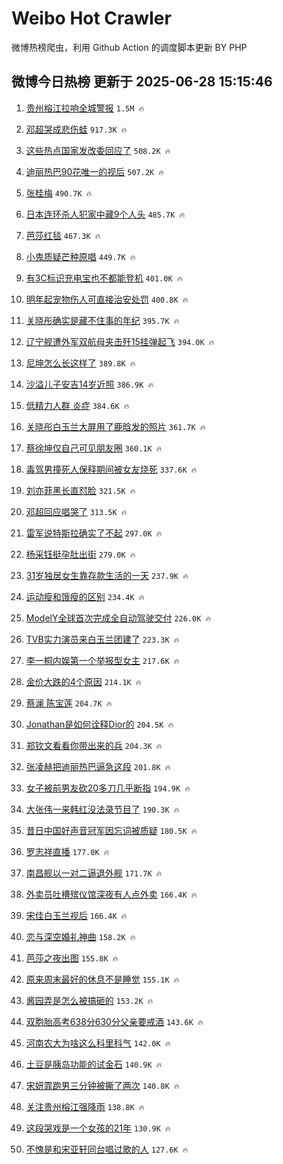 # Weibo Hot Crawler 



微博热榜爬虫，利用 Github Action 的调度脚本更新 BY PHP 


## 微博今日热榜 更新于 2025-06-28 15:15:46 
1. [贵州榕江拉响全城警报](https://s.weibo.com/weibo?q=%23%E8%B4%B5%E5%B7%9E%E6%A6%95%E6%B1%9F%E6%8B%89%E5%93%8D%E5%85%A8%E5%9F%8E%E8%AD%A6%E6%8A%A5%23&t=31&band_rank=1&Refer=top) `1.5M 🔥` 

1. [邓超哭成悲伤蛙](https://s.weibo.com/weibo?q=%E9%82%93%E8%B6%85%E5%93%AD%E6%88%90%E6%82%B2%E4%BC%A4%E8%9B%99&t=31&band_rank=2&Refer=top) `917.3K 🔥` 

1. [这些热点国家发改委回应了](https://s.weibo.com/weibo?q=%23%E8%BF%99%E4%BA%9B%E7%83%AD%E7%82%B9%E5%9B%BD%E5%AE%B6%E5%8F%91%E6%94%B9%E5%A7%94%E5%9B%9E%E5%BA%94%E4%BA%86%23&t=31&band_rank=3&Refer=top) `508.2K 🔥` 

1. [迪丽热巴90花唯一的视后](https://s.weibo.com/weibo?q=%23%E8%BF%AA%E4%B8%BD%E7%83%AD%E5%B7%B490%E8%8A%B1%E5%94%AF%E4%B8%80%E7%9A%84%E8%A7%86%E5%90%8E%23&t=31&band_rank=4&Refer=top) `507.2K 🔥` 

1. [张桂梅](https://s.weibo.com/weibo?q=%E5%BC%A0%E6%A1%82%E6%A2%85&t=31&band_rank=5&Refer=top) `490.7K 🔥` 

1. [日本连环杀人犯家中藏9个人头](https://s.weibo.com/weibo?q=%23%E6%97%A5%E6%9C%AC%E8%BF%9E%E7%8E%AF%E6%9D%80%E4%BA%BA%E7%8A%AF%E5%AE%B6%E4%B8%AD%E8%97%8F9%E4%B8%AA%E4%BA%BA%E5%A4%B4%23&t=31&band_rank=6&Refer=top) `485.7K 🔥` 

1. [芭莎红毯](https://s.weibo.com/weibo?q=%E8%8A%AD%E8%8E%8E%E7%BA%A2%E6%AF%AF&t=31&band_rank=7&Refer=top) `467.3K 🔥` 

1. [小鬼质疑芒种原唱](https://s.weibo.com/weibo?q=%E5%B0%8F%E9%AC%BC%E8%B4%A8%E7%96%91%E8%8A%92%E7%A7%8D%E5%8E%9F%E5%94%B1&t=31&band_rank=8&Refer=top) `449.7K 🔥` 

1. [有3C标识充电宝也不都能登机](https://s.weibo.com/weibo?q=%23%E6%9C%893C%E6%A0%87%E8%AF%86%E5%85%85%E7%94%B5%E5%AE%9D%E4%B9%9F%E4%B8%8D%E9%83%BD%E8%83%BD%E7%99%BB%E6%9C%BA%23&t=31&band_rank=9&Refer=top) `401.0K 🔥` 

1. [明年起宠物伤人可直接治安处罚](https://s.weibo.com/weibo?q=%23%E6%98%8E%E5%B9%B4%E8%B5%B7%E5%AE%A0%E7%89%A9%E4%BC%A4%E4%BA%BA%E5%8F%AF%E7%9B%B4%E6%8E%A5%E6%B2%BB%E5%AE%89%E5%A4%84%E7%BD%9A%23&t=31&band_rank=10&Refer=top) `400.8K 🔥` 

1. [关晓彤确实是藏不住事的年纪](https://s.weibo.com/weibo?q=%23%E5%85%B3%E6%99%93%E5%BD%A4%E7%A1%AE%E5%AE%9E%E6%98%AF%E8%97%8F%E4%B8%8D%E4%BD%8F%E4%BA%8B%E7%9A%84%E5%B9%B4%E7%BA%AA%23&t=31&band_rank=11&Refer=top) `395.7K 🔥` 

1. [辽宁舰遭外军双航母夹击歼15挂弹起飞](https://s.weibo.com/weibo?q=%23%E8%BE%BD%E5%AE%81%E8%88%B0%E9%81%AD%E5%A4%96%E5%86%9B%E5%8F%8C%E8%88%AA%E6%AF%8D%E5%A4%B9%E5%87%BB%E6%AD%BC15%E6%8C%82%E5%BC%B9%E8%B5%B7%E9%A3%9E%23&t=31&band_rank=12&Refer=top) `394.0K 🔥` 

1. [尼坤怎么长这样了](https://s.weibo.com/weibo?q=%23%E5%B0%BC%E5%9D%A4%E6%80%8E%E4%B9%88%E9%95%BF%E8%BF%99%E6%A0%B7%E4%BA%86%23&t=31&band_rank=13&Refer=top) `389.8K 🔥` 

1. [沙溢儿子安吉14岁近照](https://s.weibo.com/weibo?q=%23%E6%B2%99%E6%BA%A2%E5%84%BF%E5%AD%90%E5%AE%89%E5%90%8914%E5%B2%81%E8%BF%91%E7%85%A7%23&t=31&band_rank=14&Refer=top) `386.9K 🔥` 

1. [低精力人群 炎症](https://s.weibo.com/weibo?q=%E4%BD%8E%E7%B2%BE%E5%8A%9B%E4%BA%BA%E7%BE%A4%20%E7%82%8E%E7%97%87&t=31&band_rank=15&Refer=top) `384.6K 🔥` 

1. [关晓彤白玉兰大屏用了鹿晗发的照片](https://s.weibo.com/weibo?q=%23%E5%85%B3%E6%99%93%E5%BD%A4%E7%99%BD%E7%8E%89%E5%85%B0%E5%A4%A7%E5%B1%8F%E7%94%A8%E4%BA%86%E9%B9%BF%E6%99%97%E5%8F%91%E7%9A%84%E7%85%A7%E7%89%87%23&t=31&band_rank=16&Refer=top) `361.7K 🔥` 

1. [蔡徐坤仅自己可见朋友圈](https://s.weibo.com/weibo?q=%E8%94%A1%E5%BE%90%E5%9D%A4%E4%BB%85%E8%87%AA%E5%B7%B1%E5%8F%AF%E8%A7%81%E6%9C%8B%E5%8F%8B%E5%9C%88&t=31&band_rank=17&Refer=top) `360.1K 🔥` 

1. [毒驾男撞死人保释期间被女友烧死](https://s.weibo.com/weibo?q=%23%E6%AF%92%E9%A9%BE%E7%94%B7%E6%92%9E%E6%AD%BB%E4%BA%BA%E4%BF%9D%E9%87%8A%E6%9C%9F%E9%97%B4%E8%A2%AB%E5%A5%B3%E5%8F%8B%E7%83%A7%E6%AD%BB%23&t=31&band_rank=18&Refer=top) `337.6K 🔥` 

1. [刘亦菲黑长直怼脸](https://s.weibo.com/weibo?q=%23%E5%88%98%E4%BA%A6%E8%8F%B2%E9%BB%91%E9%95%BF%E7%9B%B4%E6%80%BC%E8%84%B8%23&t=31&band_rank=19&Refer=top) `321.5K 🔥` 

1. [邓超回应唱哭了](https://s.weibo.com/weibo?q=%23%E9%82%93%E8%B6%85%E5%9B%9E%E5%BA%94%E5%94%B1%E5%93%AD%E4%BA%86%23&t=31&band_rank=20&Refer=top) `313.5K 🔥` 

1. [雷军说特斯拉确实了不起](https://s.weibo.com/weibo?q=%23%E9%9B%B7%E5%86%9B%E8%AF%B4%E7%89%B9%E6%96%AF%E6%8B%89%E7%A1%AE%E5%AE%9E%E4%BA%86%E4%B8%8D%E8%B5%B7%23&t=31&band_rank=21&Refer=top) `297.0K 🔥` 

1. [杨采钰挺孕肚出街](https://s.weibo.com/weibo?q=%23%E6%9D%A8%E9%87%87%E9%92%B0%E6%8C%BA%E5%AD%95%E8%82%9A%E5%87%BA%E8%A1%97%23&t=31&band_rank=22&Refer=top) `279.0K 🔥` 

1. [31岁独居女生靠存款生活的一天](https://s.weibo.com/weibo?q=31%E5%B2%81%E7%8B%AC%E5%B1%85%E5%A5%B3%E7%94%9F%E9%9D%A0%E5%AD%98%E6%AC%BE%E7%94%9F%E6%B4%BB%E7%9A%84%E4%B8%80%E5%A4%A9&t=31&band_rank=23&Refer=top) `237.9K 🔥` 

1. [运动瘦和饿瘦的区别](https://s.weibo.com/weibo?q=%E8%BF%90%E5%8A%A8%E7%98%A6%E5%92%8C%E9%A5%BF%E7%98%A6%E7%9A%84%E5%8C%BA%E5%88%AB&t=31&band_rank=24&Refer=top) `234.4K 🔥` 

1. [ModelY全球首次完成全自动驾驶交付](https://s.weibo.com/weibo?q=%23ModelY%E5%85%A8%E7%90%83%E9%A6%96%E6%AC%A1%E5%AE%8C%E6%88%90%E5%85%A8%E8%87%AA%E5%8A%A8%E9%A9%BE%E9%A9%B6%E4%BA%A4%E4%BB%98%23&t=31&band_rank=25&Refer=top) `226.0K 🔥` 

1. [TVB实力演员来白玉兰团建了](https://s.weibo.com/weibo?q=TVB%E5%AE%9E%E5%8A%9B%E6%BC%94%E5%91%98%E6%9D%A5%E7%99%BD%E7%8E%89%E5%85%B0%E5%9B%A2%E5%BB%BA%E4%BA%86&t=31&band_rank=26&Refer=top) `223.3K 🔥` 

1. [李一桐内娱第一个举报型女主](https://s.weibo.com/weibo?q=%E6%9D%8E%E4%B8%80%E6%A1%90%E5%86%85%E5%A8%B1%E7%AC%AC%E4%B8%80%E4%B8%AA%E4%B8%BE%E6%8A%A5%E5%9E%8B%E5%A5%B3%E4%B8%BB&t=31&band_rank=27&Refer=top) `217.6K 🔥` 

1. [金价大跌的4个原因](https://s.weibo.com/weibo?q=%23%E9%87%91%E4%BB%B7%E5%A4%A7%E8%B7%8C%E7%9A%844%E4%B8%AA%E5%8E%9F%E5%9B%A0%23&t=31&band_rank=28&Refer=top) `214.1K 🔥` 

1. [蔡澜 陈宝莲](https://s.weibo.com/weibo?q=%E8%94%A1%E6%BE%9C%20%E9%99%88%E5%AE%9D%E8%8E%B2&t=31&band_rank=29&Refer=top) `204.7K 🔥` 

1. [Jonathan是如何诠释Dior的](https://s.weibo.com/weibo?q=%23Jonathan%E6%98%AF%E5%A6%82%E4%BD%95%E8%AF%A0%E9%87%8ADior%E7%9A%84%23&t=31&band_rank=30&Refer=top) `204.5K 🔥` 

1. [郑钦文看看你带出来的兵](https://s.weibo.com/weibo?q=%E9%83%91%E9%92%A6%E6%96%87%E7%9C%8B%E7%9C%8B%E4%BD%A0%E5%B8%A6%E5%87%BA%E6%9D%A5%E7%9A%84%E5%85%B5&t=31&band_rank=31&Refer=top) `204.3K 🔥` 

1. [张凌赫把迪丽热巴逼急这段](https://s.weibo.com/weibo?q=%E5%BC%A0%E5%87%8C%E8%B5%AB%E6%8A%8A%E8%BF%AA%E4%B8%BD%E7%83%AD%E5%B7%B4%E9%80%BC%E6%80%A5%E8%BF%99%E6%AE%B5&t=31&band_rank=32&Refer=top) `201.8K 🔥` 

1. [女子被前男友砍20多刀几乎断指](https://s.weibo.com/weibo?q=%23%E5%A5%B3%E5%AD%90%E8%A2%AB%E5%89%8D%E7%94%B7%E5%8F%8B%E7%A0%8D20%E5%A4%9A%E5%88%80%E5%87%A0%E4%B9%8E%E6%96%AD%E6%8C%87%23&t=31&band_rank=33&Refer=top) `194.9K 🔥` 

1. [大张伟一来韩红没法录节目了](https://s.weibo.com/weibo?q=%E5%A4%A7%E5%BC%A0%E4%BC%9F%E4%B8%80%E6%9D%A5%E9%9F%A9%E7%BA%A2%E6%B2%A1%E6%B3%95%E5%BD%95%E8%8A%82%E7%9B%AE%E4%BA%86&t=31&band_rank=34&Refer=top) `190.3K 🔥` 

1. [昔日中国好声音冠军因忘词被质疑](https://s.weibo.com/weibo?q=%E6%98%94%E6%97%A5%E4%B8%AD%E5%9B%BD%E5%A5%BD%E5%A3%B0%E9%9F%B3%E5%86%A0%E5%86%9B%E5%9B%A0%E5%BF%98%E8%AF%8D%E8%A2%AB%E8%B4%A8%E7%96%91&t=31&band_rank=35&Refer=top) `180.5K 🔥` 

1. [罗志祥直播](https://s.weibo.com/weibo?q=%E7%BD%97%E5%BF%97%E7%A5%A5%E7%9B%B4%E6%92%AD&t=31&band_rank=36&Refer=top) `177.0K 🔥` 

1. [南昌舰以一对二逼退外舰](https://s.weibo.com/weibo?q=%23%E5%8D%97%E6%98%8C%E8%88%B0%E4%BB%A5%E4%B8%80%E5%AF%B9%E4%BA%8C%E9%80%BC%E9%80%80%E5%A4%96%E8%88%B0%23&t=31&band_rank=37&Refer=top) `171.7K 🔥` 

1. [外卖员吐槽殡仪馆深夜有人点外卖](https://s.weibo.com/weibo?q=%23%E5%A4%96%E5%8D%96%E5%91%98%E5%90%90%E6%A7%BD%E6%AE%A1%E4%BB%AA%E9%A6%86%E6%B7%B1%E5%A4%9C%E6%9C%89%E4%BA%BA%E7%82%B9%E5%A4%96%E5%8D%96%23&t=31&band_rank=38&Refer=top) `166.4K 🔥` 

1. [宋佳白玉兰视后](https://s.weibo.com/weibo?q=%E5%AE%8B%E4%BD%B3%E7%99%BD%E7%8E%89%E5%85%B0%E8%A7%86%E5%90%8E&t=31&band_rank=39&Refer=top) `166.4K 🔥` 

1. [恋与深空婚礼神曲](https://s.weibo.com/weibo?q=%23%E6%81%8B%E4%B8%8E%E6%B7%B1%E7%A9%BA%E5%A9%9A%E7%A4%BC%E7%A5%9E%E6%9B%B2%23&t=31&band_rank=40&Refer=top) `158.2K 🔥` 

1. [芭莎之夜出图](https://s.weibo.com/weibo?q=%E8%8A%AD%E8%8E%8E%E4%B9%8B%E5%A4%9C%E5%87%BA%E5%9B%BE&t=31&band_rank=41&Refer=top) `155.8K 🔥` 

1. [原来周末最好的休息不是睡觉](https://s.weibo.com/weibo?q=%23%E5%8E%9F%E6%9D%A5%E5%91%A8%E6%9C%AB%E6%9C%80%E5%A5%BD%E7%9A%84%E4%BC%91%E6%81%AF%E4%B8%8D%E6%98%AF%E7%9D%A1%E8%A7%89%23&t=31&band_rank=42&Refer=top) `155.1K 🔥` 

1. [酱园弄是怎么被搞砸的](https://s.weibo.com/weibo?q=%23%E9%85%B1%E5%9B%AD%E5%BC%84%E6%98%AF%E6%80%8E%E4%B9%88%E8%A2%AB%E6%90%9E%E7%A0%B8%E7%9A%84%23&t=31&band_rank=43&Refer=top) `153.2K 🔥` 

1. [双胞胎高考638分630分父亲要戒酒](https://s.weibo.com/weibo?q=%23%E5%8F%8C%E8%83%9E%E8%83%8E%E9%AB%98%E8%80%83638%E5%88%86630%E5%88%86%E7%88%B6%E4%BA%B2%E8%A6%81%E6%88%92%E9%85%92%23&t=31&band_rank=44&Refer=top) `143.6K 🔥` 

1. [河南农大为啥这么科里科气](https://s.weibo.com/weibo?q=%E6%B2%B3%E5%8D%97%E5%86%9C%E5%A4%A7%E4%B8%BA%E5%95%A5%E8%BF%99%E4%B9%88%E7%A7%91%E9%87%8C%E7%A7%91%E6%B0%94&t=31&band_rank=45&Refer=top) `142.0K 🔥` 

1. [土豆是胰岛功能的试金石](https://s.weibo.com/weibo?q=%23%E5%9C%9F%E8%B1%86%E6%98%AF%E8%83%B0%E5%B2%9B%E5%8A%9F%E8%83%BD%E7%9A%84%E8%AF%95%E9%87%91%E7%9F%B3%23&t=31&band_rank=46&Refer=top) `140.9K 🔥` 

1. [宋妍霏跑男三分钟被撕了两次](https://s.weibo.com/weibo?q=%E5%AE%8B%E5%A6%8D%E9%9C%8F%E8%B7%91%E7%94%B7%E4%B8%89%E5%88%86%E9%92%9F%E8%A2%AB%E6%92%95%E4%BA%86%E4%B8%A4%E6%AC%A1&t=31&band_rank=47&Refer=top) `140.8K 🔥` 

1. [关注贵州榕江强降雨](https://s.weibo.com/weibo?q=%23%E5%85%B3%E6%B3%A8%E8%B4%B5%E5%B7%9E%E6%A6%95%E6%B1%9F%E5%BC%BA%E9%99%8D%E9%9B%A8%23&t=31&band_rank=48&Refer=top) `138.8K 🔥` 

1. [这段哭戏是一个女孩的21年](https://s.weibo.com/weibo?q=%E8%BF%99%E6%AE%B5%E5%93%AD%E6%88%8F%E6%98%AF%E4%B8%80%E4%B8%AA%E5%A5%B3%E5%AD%A9%E7%9A%8421%E5%B9%B4&t=31&band_rank=49&Refer=top) `130.9K 🔥` 

1. [不愧是和宋亚轩同台唱过歌的人](https://s.weibo.com/weibo?q=%E4%B8%8D%E6%84%A7%E6%98%AF%E5%92%8C%E5%AE%8B%E4%BA%9A%E8%BD%A9%E5%90%8C%E5%8F%B0%E5%94%B1%E8%BF%87%E6%AD%8C%E7%9A%84%E4%BA%BA&t=31&band_rank=50&Refer=top) `127.6K 🔥` 

